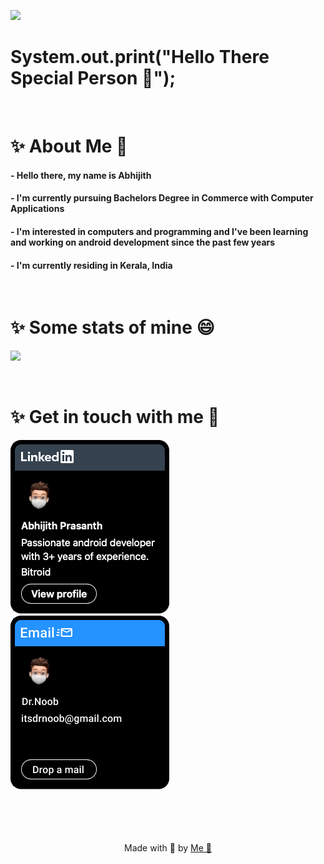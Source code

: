 <!-- If you're here, it means this seemed quite interesting to you. So I'd appretiate if you star the repo. -->

![](https://komarev.com/ghpvc/?username=itsdrnoob&color=green&label=Special+Persons&style=for-the-badge)

# System.out.print("Hello There Special Person 👋");

<br>

# ✨ About Me 👀
#### - Hello there, my name is Abhijith
#### - I'm currently pursuing Bachelors Degree in Commerce with Computer Applications
#### - I'm interested in computers and programming and I've been learning and working on android development since the past few years
#### - I'm currently residing in Kerala, India

<br>

# ✨ Some stats of mine 😄 
![](https://github-readme-stats.vercel.app/api?username=itsdrnoob&show_icons=true&theme=rose_pine&hide=contribs,prs&custom_title=Yeah+it's+mine)

<br>

# ✨ Get in touch with me 📱
<a href="https://in.linkedin.com/in/AbhijithPrasanth"> <img src="https://github.com/itsdrnoob/itsdrnoob/blob/master/assets/linkedin.png?raw=true"> </a>
<a href="mailto:itsdrnoob@gmail.com"> <img src="https://github.com/itsdrnoob/itsdrnoob/blob/master/assets/mail.png?raw=true"> </a>


<br>
<br>
<br>
<br>

<div align="center">
  Made with 🖤 by <a href="https://github.com/itsdrnoob"> Me 🤪 </a>
</div>